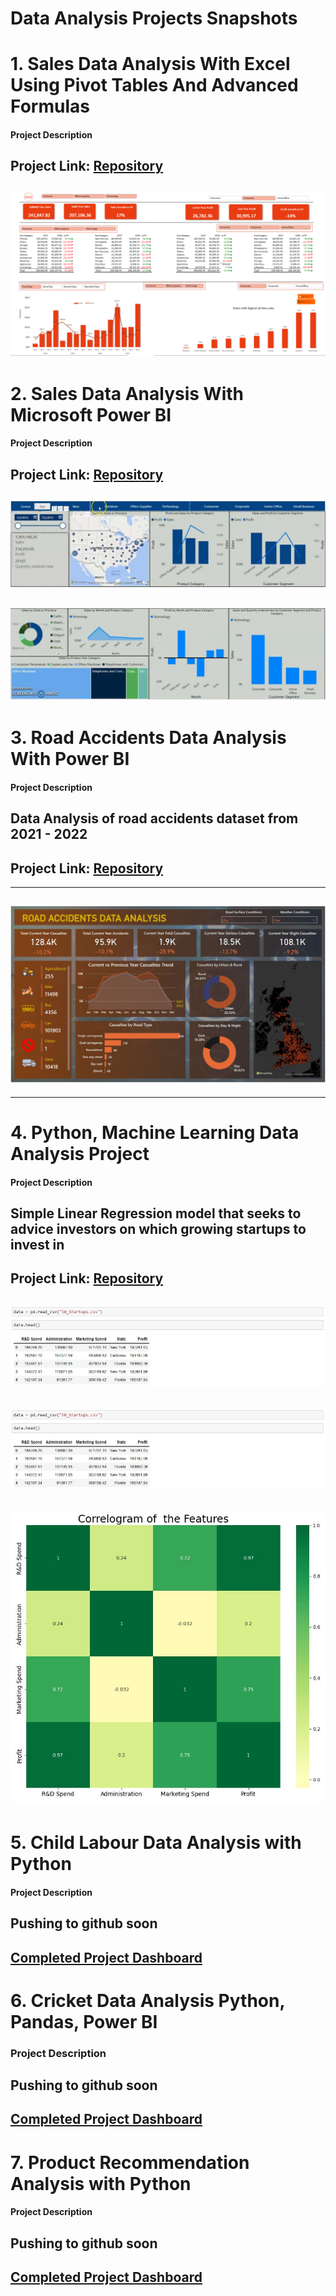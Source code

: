 # Data Analysis Projects Snapshots

# 1. Sales Data Analysis With Excel Using Pivot Tables And Advanced Formulas

#### Project Description 

Project Link: [Repository](https://github.com/seidumohammed/data-analysis/tree/main/excel-dynamic-data-analysis_pivot_table)
---
![Completed Project Dashboard](sales-data-excel.PNG)
---

# 2. Sales Data Analysis With Microsoft Power BI

#### Project Description

Project Link: [Repository](https://github.com/seidumohammed/data-analysis/tree/main/power_bi-dynami-data-analysis-dashboard)
---
![Completed Project Dashboard](sales-data-analysis-charts.JPG)
---
![Completed Project Dashboard](sales-data-analysis-charts2.JPG)
---

# 3. Road Accidents Data Analysis With Power BI 
#### Project Description
Data Analysis of road accidents dataset from 2021 - 2022 
---
Project Link: [Repository](https://github.com/seidumohammed/data-analysis/tree/main/power_bi-road-accident-data-analysis)
---
---
![Completed Project Dashboard](road_accident_data_analysis-final.JPG)
---
---
# 4. Python, Machine Learning Data Analysis Project
#### Project Description
Simple Linear Regression model that seeks to advice investors on which growing startups to invest in
---
Project Link: [Repository](https://github.com/seidumohammed/data-analysis/tree/main/python_startups_investment_advisor_model)
---
![First 5 data](summary.JPG)
---
![Summary Statistics](summary.JPG)
---
![Visualization](chart.JPG)
---

# 5. Child Labour Data  Analysis with Python
#### Project Description
Pushing to github soon
---
[Completed Project Dashboard](sales-data-excel.soon)
---

# 6. Cricket Data Analysis Python, Pandas, Power BI

### Project Description
Pushing to github soon
---
[Completed Project Dashboard](sales-data-excel.soon)
---

# 7. Product Recommendation Analysis with Python

#### Project Description
Pushing to github soon
---
[Completed Project Dashboard](sales-data-excel.soon)
---